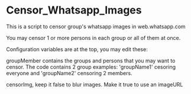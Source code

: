 # Censor_Whatsapp_Images

This is a script to censor group's whatsapp images in web.whatsapp.com

You may censor 1 or more persons in each group or all of them at once.

Configuration variables are at the top, you may edit these:

  groupMember contains the groups and persons that you may want to censor.
      The code contains 2 group examples: 'groupName1' cesoring everyone and 'groupName2' censoring 2 members.

  censorImg, keep it false to blur images. Make it true to use an imageURL

